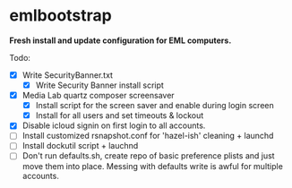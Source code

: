 emlbootstrap
============

**Fresh install and update configuration for EML computers.**  

Todo:
- [x] Write SecurityBanner.txt
  - [x] Write Security Banner install script
- [x] Media Lab quartz composer screensaver
  - [x] Install script for the screen saver and enable during login screen
  - [x] Install for all users and set timeouts & lockout
- [x] Disable icloud signin on first login to all accounts.
- [ ] Install customized rsnapshot.conf for 'hazel-ish' cleaning + launchd 
- [ ] Install dockutil script + lauchnd 
- [ ] Don't run defaults.sh, create repo of basic preference plists and just move them into place. Messing
      with defaults write is awful for multiple accounts. 
